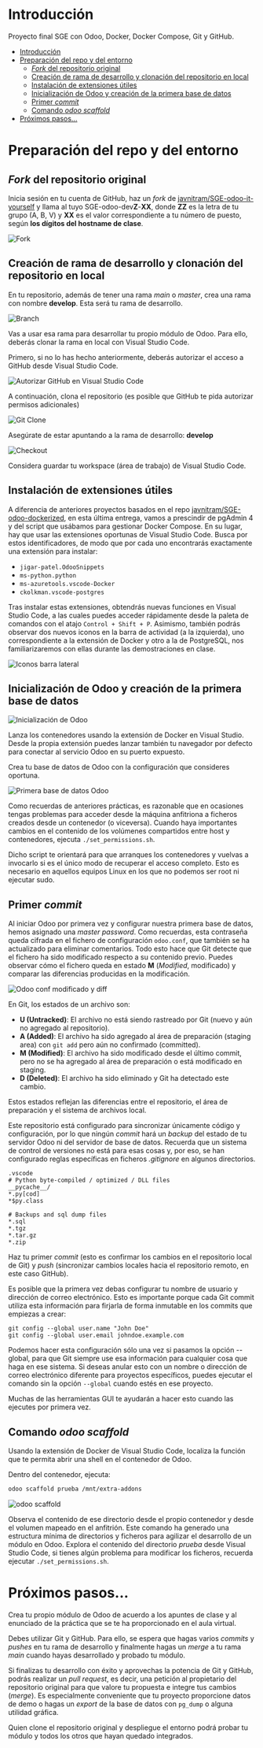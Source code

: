 # Introducción

Proyecto final SGE con Odoo, Docker, Docker Compose, Git y GitHub.

- [Introducción](#introducción)
- [Preparación del repo y del entorno](#preparación-del-repo-y-del-entorno)
  - [_Fork_ del repositorio original](#fork-del-repositorio-original)
  - [Creación de rama de desarrollo y clonación del repositorio en local](#creación-de-rama-de-desarrollo-y-clonación-del-repositorio-en-local)
  - [Instalación de extensiones útiles](#instalación-de-extensiones-útiles)
  - [Inicialización de Odoo y creación de la primera base de datos](#inicialización-de-odoo-y-creación-de-la-primera-base-de-datos)
  - [Primer _commit_](#primer-commit)
  - [Comando _odoo scaffold_](#comando-odoo-scaffold)
- [Próximos pasos...](#próximos-pasos)

# Preparación del repo y del entorno

## _Fork_ del repositorio original

Inicia sesión en tu cuenta de GitHub, haz un _fork_ de [javnitram/SGE-odoo-it-yourself](https://github.com/javnitram/SGE-odoo-it-yourself) y llama al tuyo SGE-odoo-dev**Z**-**XX**, donde **ZZ** es la letra de tu grupo (A, B, V) y **XX** es el valor correspondiente a tu número de puesto, según **los dígitos del hostname de clase**.

![Fork](https://github.com/user-attachments/assets/a384ed5f-e5aa-4ba2-90ae-f78e09338793)

## Creación de rama de desarrollo y clonación del repositorio en local

En tu repositorio, además de tener una rama _main_ o _master_, crea una rama con nombre **develop**. Esta será tu rama de desarrollo.

![Branch](https://github.com/user-attachments/assets/6ff047cd-3375-4685-a536-d6e0e557cab1)

Vas a usar esa rama para desarrollar tu propio módulo de Odoo. Para ello, deberás clonar la rama en local con Visual Studio Code.

Primero, si no lo has hecho anteriormente, deberás autorizar el acceso a GitHub desde Visual Studio Code.

![Autorizar GitHub en Visual Studio Code](https://user-images.githubusercontent.com/1954675/214658283-2563168c-9a89-4950-b5d8-3b492c748d0a.gif)

A continuación, clona el repositorio (es posible que GitHub te pida autorizar permisos adicionales)

![Git Clone](https://user-images.githubusercontent.com/1954675/214662378-484a9aaa-1be2-4ded-ac78-b3b997bc2fb7.gif)

Asegúrate de estar apuntando a la rama de desarrollo: **develop**

![Checkout](https://user-images.githubusercontent.com/1954675/214665198-03e8f2b6-670c-4384-9ced-557ea86e6632.gif)

Considera guardar tu workspace (área de trabajo) de Visual Studio Code.

## Instalación de extensiones útiles

A diferencia de anteriores proyectos basados en el repo [javnitram/SGE-odoo-dockerized](https://github.com/javnitram/SGE-odoo-dockerized), en esta última entrega, vamos a prescindir de pgAdmin 4 y del script que usábamos para gestionar Docker Compose. En su lugar, hay que usar las extensiones oportunas de Visual Studio Code. Busca por estos identificadores, de modo que por cada uno encontrarás exactamente una extensión para instalar:

- ```jigar-patel.OdooSnippets```
- ```ms-python.python```
- ```ms-azuretools.vscode-Docker```
- ```ckolkman.vscode-postgres```

Tras instalar estas extensiones, obtendrás nuevas funciones en Visual Studio Code, a las cuales puedes acceder rápidamente desde la paleta de comandos con el atajo ```Control + Shift + P```. Asimismo, también podrás observar dos nuevos iconos en la barra de actividad (a la izquierda), uno correspondiente a la extensión de Docker y otro a la de PostgreSQL, nos familiarizaremos con ellas durante las demostraciones en clase.

![Iconos barra lateral](https://user-images.githubusercontent.com/1954675/214654250-62f53d6f-4200-4bf4-89fb-b20d320a1f95.gif)

## Inicialización de Odoo y creación de la primera base de datos

![Inicialización de Odoo](https://user-images.githubusercontent.com/1954675/214669540-193c94c0-81d8-451e-9cac-f8a8c3a03afd.gif)

Lanza los contenedores usando la extensión de Docker en Visual Studio. Desde la propia extensión puedes lanzar también tu navegador por defecto para conectar al servicio Odoo en su puerto expuesto.

Crea tu base de datos de Odoo con la configuración que consideres oportuna.

![Primera base de datos Odoo](https://user-images.githubusercontent.com/1954675/214677032-1a1958ef-8f9e-4942-9cdf-8a09673c50b5.png)

Como recuerdas de anteriores prácticas, es razonable que en ocasiones tengas problemas para acceder desde la máquina anfitriona a ficheros creados desde un contenedor (o viceversa). Cuando haya importantes cambios en el contenido de los volúmenes compartidos entre host y contenedores, ejecuta ```./set_permissions.sh```.

Dicho script te orientará para que arranques los contenedores y vuelvas a invocarlo si es el único modo de recuperar el acceso completo. Esto es necesario en aquellos equipos Linux en los que no podemos ser root ni ejecutar sudo.

## Primer _commit_

Al iniciar Odoo por primera vez y configurar nuestra primera base de datos, hemos asignado una _master password_. Como recuerdas, esta contraseña queda cifrada en el fichero de configuración ```odoo.conf```, que también se ha actualizado para eliminar comentarios. Todo esto hace que Git detecte que el fichero ha sido modificado respecto a su contenido previo. Puedes observar cómo el fichero queda en estado **M** (_Modified_, modificado) y comparar las diferencias producidas en la modificación.

![Odoo conf modificado y diff](https://user-images.githubusercontent.com/1954675/214678982-2358dff2-57ab-47ed-a57d-6371750c886d.png)

En Git, los estados de un archivo son:

- **U (Untracked)**: El archivo no está siendo rastreado por Git (nuevo y aún no agregado al repositorio).
- **A (Added)**: El archivo ha sido agregado al área de preparación (staging area) con `git add` pero aún no confirmado (committed).
- **M (Modified)**: El archivo ha sido modificado desde el último commit, pero no se ha agregado al área de preparación o está modificado en staging.
- **D (Deleted)**: El archivo ha sido eliminado y Git ha detectado este cambio.

Estos estados reflejan las diferencias entre el repositorio, el área de preparación y el sistema de archivos local.

Este repositorio está configurado para sincronizar únicamente código y configuración, por lo que ningún _commit_ hará un _backup_ del estado de tu servidor Odoo ni del servidor de base de datos. Recuerda que un sistema de control de versiones no está para esas cosas y, por eso, se han configurado reglas específicas en ficheros _.gitignore_ en algunos directorios.

```text
.vscode
# Python byte-compiled / optimized / DLL files
__pycache__/
*.py[cod]
*$py.class

# Backups and sql dump files
*.sql
*.tgz
*.tar.gz
*.zip
```

Haz tu primer _commit_ (esto es confirmar los cambios en el repositorio local de Git) y _push_ (sincronizar cambios locales hacia el repositorio remoto, en este caso GitHub).

Es posible que la primera vez debas configurar tu nombre de usuario y dirección de correo electrónico. Esto es importante porque cada Git commit utiliza esta información para firjarla de forma inmutable en los commits que empiezas a crear:

```
git config --global user.name "John Doe"
git config --global user.email johndoe.example.com
```

Podemos hacer esta configuración sólo una vez si pasamos la opción --global, para que Git siempre use esa información para cualquier cosa que haga en ese sistema. Si deseas anular esto con un nombre o dirección de correo electrónico diferente para proyectos específicos, puedes ejecutar el comando sin la opción ```--global``` cuando estés en ese proyecto.

Muchas de las herramientas GUI te ayudarán a hacer esto cuando las ejecutes por primera vez.

## Comando _odoo scaffold_

Usando la extensión de Docker de Visual Studio Code, localiza la función que te permita abrir una shell en el contenedor de Odoo.

Dentro del contenedor, ejecuta:

```bash
odoo scaffold prueba /mnt/extra-addons
```

![odoo scaffold](https://user-images.githubusercontent.com/1954675/214684898-0bcdea9c-887e-4224-aba1-7e842a223883.gif)

Observa el contenido de ese directorio desde el propio contenedor y desde el volumen mapeado en el anfitrión. Este comando ha generado una estructura mínima de directorios y ficheros para agilizar el desarrollo de un módulo en Odoo. Explora el contenido del directorio _prueba_ desde Visual Studio Code, si tienes algún problema para modificar los ficheros, recuerda ejecutar ```./set_permissions.sh```.

# Próximos pasos...

Crea tu propio módulo de Odoo de acuerdo a los apuntes de clase y al enunciado de la práctica que se te ha proporcionado en el aula virtual.

Debes utilizar Git y GitHub. Para ello, se espera que hagas varios _commits_ y _pushes_ en tu rama de desarrollo y finalmente hagas un _merge_ a tu rama _main_ cuando hayas desarrollado y probado tu módulo.

Si finalizas tu desarrollo con éxito y aprovechas la potencia de Git y GitHub, podrás realizar un _pull request_, es decir, una petición al propietario del repositorio original para que valore tu propuesta e integre tus cambios (_merge_). Es especialmente conveniente que tu proyecto proporcione datos de demo o hagas un _export_ de la base de datos con ```pg_dump``` o alguna utilidad gráfica.

Quien clone el repositorio original y despliegue el entorno podrá probar tu módulo y todos los otros que hayan quedado integrados.
